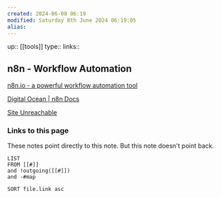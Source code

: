 ```yaml
---
created: 2024-06-08 06:19 
modified: Saturday 8th June 2024 06:19:05
alias: 
---
```

up::  [[tools]]
type:: 
links::
## n8n - Workflow Automation

[n8n.io - a powerful workflow automation tool](https://n8n.io/)


[Digital Ocean | n8n Docs](https://docs.n8n.io/hosting/installation/server-setups/digital-ocean/)

[Site Unreachable](https://www.youtube.com/watch?v=E9wfEtGr_tc)


### Links to this page
These notes point directly to this note. But this note doesn't point back.
```dataview
LIST
FROM [[#]]
and !outgoing([[#]])
and -#map

SORT file.link asc
```



